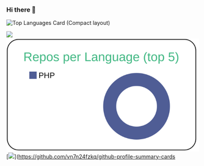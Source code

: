 ### Hi there 👋

![Top Languages Card (Compact layout)](https://github-readme-stats.vercel.app/api/top-langs/?username=Git-kun&layout=compact)

[![](https://raw.githubusercontent.com/Git-kun/Git-kun/master/profile-summary-card-output/vue/0-profile-details.svg)](https://github.com/vn7n24fzkq/github-profile-summary-cards)
[![](https://raw.githubusercontent.com/Git-kun/Git-kun/master/profile-summary-card-output/vue/1-repos-per-language.svg)](https://github.com/vn7n24fzkq/github-profile-summary-cards)
[![](https://raw.githubusercontent.com/Git-kun/Git-kun/master/profile-summary-card-output/vue/2-most-commit-language.svg)](https://github.com/vn7n24fzkq/github-profile-summary-cards
<!--
**Git-kun/Git-kun** is a ✨ _special_ ✨ repository because its `README.md` (this file) appears on your GitHub profile.

Here are some ideas to get you started:

- 🔭 I’m currently working on ...
- 🌱 I’m currently learning ...
- 👯 I’m looking to collaborate on ...
- 🤔 I’m looking for help with ...
- 💬 Ask me about ...
- 📫 How to reach me: ...
- 😄 Pronouns: ...
- ⚡ Fun fact: ...
-->
